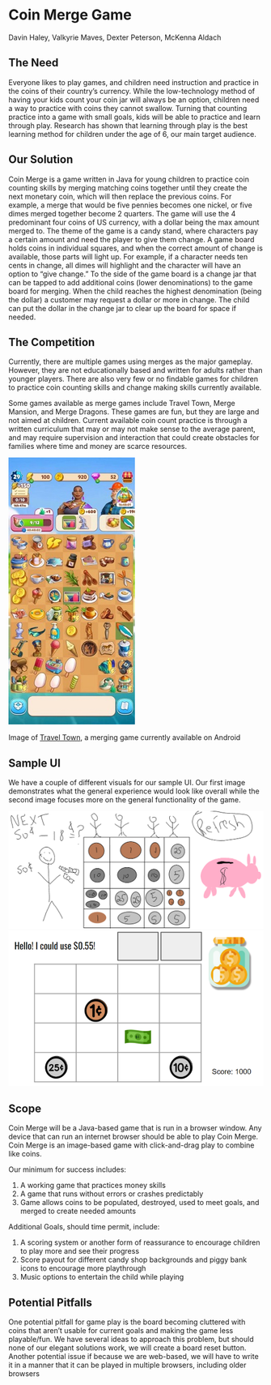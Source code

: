 Coin Merge Game
===============
Davin Haley, Valkyrie Maves, Dexter Peterson, McKenna Aldach

The Need
--------
Everyone likes to play games, and children need instruction and practice in the coins of their country’s currency.  While the low-technology method of having your kids count your coin jar will always be an option, children need a way to practice with coins they cannot swallow.
Turning that counting practice into a game with small goals, kids will be able to practice and learn through play. Research has shown that learning through play is the best learning method for children under the age of 6, our main target audience.

Our Solution
------------
Coin Merge is a game written in Java for young children to practice coin counting skills by merging matching coins together until they create the next monetary coin, which will then replace the previous coins.  For example, a merge that would be five pennies becomes one nickel, or five dimes merged together become 2 quarters.
The game will use the 4 predominant four coins of US currency, with a dollar being the max amount merged to.  The theme of the game is a candy stand, where characters pay a certain amount and need the player to give them change.  A game board holds coins in individual squares, and when the correct amount of change is available, those parts will light up.  For example, if a character needs ten cents in change, all dimes will highlight and the character will have an option to “give change.” To the side of the game board is a change jar that can be tapped to add additional coins (lower denominations) to the game board for merging. When the child reaches the highest denomination (being the dollar) a customer may request a dollar or more in change. The child can put the dollar in the change jar to clear up the board for space if needed.

The Competition
---------------
Currently, there are multiple games using merges as the major gameplay.  However, they are not educationally based and written for adults rather than younger players.  There are also very few or no findable games for children to practice coin counting skills and change making skills currently available.

Some games available as merge games include Travel Town, Merge Mansion, and Merge Dragons.  These games are fun, but they are large and not aimed at children.  Current available coin count practice is through a written curriculum that may or may not make sense to the average parent, and may require supervision and interaction that could create obstacles for families where time and money are scarce resources.

![Alt: Image of Travel Town](coinMergeProject/public/images/TravelTown.jpg)

Image of [Travel Town](https://play.google.com/store/apps/details?id=io.randomco.travel&hl=en_US&gl=US), a merging game currently available on Android

Sample UI
---------
We have a couple of different visuals for our sample UI. Our first image demonstrates what the general experience would look like overall while the second image focuses more on the general functionality of the game.

![Alt: First Sample UI](coinMergeProject/public/images/startingUI.png)
![Alt: Second Sample UI](coinMergeProject/public/images/startingUI2.PNG)

Scope
-----
Coin Merge will be a Java-based game that is run in a browser window.  Any device that can run an internet browser should be able to play Coin Merge.  Coin Merge is an image-based game with click-and-drag play to combine like coins.

Our minimum for success includes:
<ol>
<li>A working game that practices money skills</li>
<li>A game that runs without errors or crashes predictably</li>
<li>Game allows coins to be populated, destroyed, used to meet goals, and merged to create needed amounts</li>
</ol>

Additional Goals, should time permit, include:
<ol>
<li>A scoring system or another form of reassurance to encourage children to play more and see their progress</li>
<li>Score payout for different candy shop backgrounds and piggy bank icons to encourage more playthrough</li>
<li>Music options to entertain the child while playing</li>
</ol>

Potential Pitfalls
------------------
One potential pitfall for game play is the board becoming cluttered with coins that aren’t usable for current goals and making the game less playable/fun.  We have several ideas to approach this problem, but should none of our elegant solutions work, we will create a board reset button.
Another potential issue if because we are web-based, we will have to write it in a manner that it can be played in multiple browsers, including older browsers
